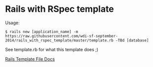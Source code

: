 # Rails with RSpec template

Usage:

```
$ rails new [application_name] -m https://raw.githubusercontent.com/wdi-sf-september-2014/rails_with_rspec_template/master/template.rb -TBd [database]
```

See template.rb for what this template does ;)

[Rails Template File Docs](http://guides.rubyonrails.org/rails_application_templates.html)
